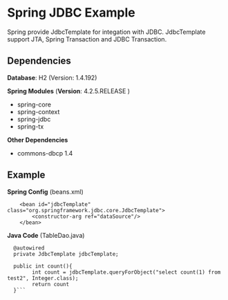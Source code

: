# Spring JDBC Example

Spring provide JdbcTemplate for integation with JDBC. JdbcTemplate support JTA, Spring Transaction and JDBC Transaction. 

## Dependencies

**Database**: H2 (Version: 1.4.192)

**Spring Modules** (**Version**: 4.2.5.RELEASE )
- spring-core
- spring-context
- spring-jdbc
- spring-tx

**Other Dependencies**
- commons-dbcp 1.4

## Example 

**Spring Config** (beans.xml)
```
	<bean id="jdbcTemplate" class="org.springframework.jdbc.core.JdbcTemplate">
		<constructor-arg ref="dataSource"/>
	</bean>
```

**Java Code** (TableDao.java)
```
  @autowired
  private JdbcTemplate jdbcTemplate;

  public int count(){
		int count = jdbcTemplate.queryForObject("select count(1) from test2", Integer.class);
		return count
  }```


